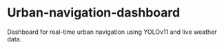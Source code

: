 # Urban-navigation-dashboard
Dashboard for real-time urban navigation using YOLOv11 and live weather data.
